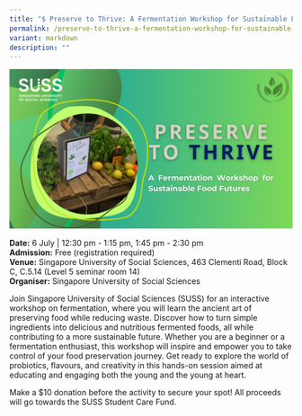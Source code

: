 ```yaml
---
title: "$ Preserve to Thrive: A Fermentation Workshop for Sustainable Food Futures"
permalink: /preserve-to-thrive-a-fermentation-workshop-for-sustainable-food-futures/
variant: markdown
description: ""
---
```

![Preserve to Thrive](/images/Workshop%20&amp;%20Talks/Preserve_to_Thrive_A_Fermentation_Workshop_for_Sustainable_Food_Futures.png)

**Date:** 6 July | 12:30 pm - 1:15 pm, 1:45 pm - 2:30 pm<br>
**Admission:** Free (registration required) <br>
**Venue:** Singapore University of Social Sciences, 463 Clementi Road, Block C, C.5.14 (Level 5 seminar room 14)<br>
**Organiser:** Singapore University of Social Sciences

Join Singapore University of Social Sciences (SUSS) for an interactive workshop on fermentation, where you will learn the ancient art of preserving food while reducing waste. Discover how to turn simple ingredients into delicious and nutritious fermented foods, all while contributing to a more sustainable future. Whether you are a beginner or a fermentation enthusiast, this workshop will inspire and empower you to take control of your food preservation journey. Get ready to explore the world of probiotics, flavours, and creativity in this hands-on session aimed at educating and engaging both the young and the young at heart.&nbsp;

Make a $10 donation before the activity to secure your spot! All proceeds will go towards the SUSS Student Care Fund.

<a class="btn-link" target="_blank" href="https://www.eventbrite.sg/e/workshop-preserve-to-thrive-tickets-881766596627">
	<img src="/images/gogreensg_website-32.png">
</a>

<style>
	.btn-link {
		display: none;
	}
	a.btn-link[target="_blank"]:after {
	display: none;
}
	.btn-link > img {
		width: 100%;
	}
</style>